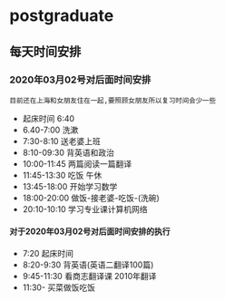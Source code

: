 # postgraduate

## 每天时间安排


### 2020年03月02号对后面时间安排
```
目前还在上海和女朋友住在一起,要照顾女朋友所以复习时间会少一些
```
- 起床时间 6:40
- 6.40-7:00 洗漱
- 7:30-8:10 送老婆上班 
- 8:10-09:30 背英语和政治
- 10:00-11:45 两篇阅读一篇翻译
- 11:45-13:30 吃饭 午休
- 13:45-18:00 开始学习数学
- 18:00-20:00 做饭-接老婆-吃饭-(洗碗)
- 20:10-10:10 学习专业课计算机网络

#### 对于2020年03月02号对后面时间安排的执行
- 7:20 起床时间 
- 8:20-9:30 背英语(英语二翻译100篇)
- 9:45-11:30 看商志翻译课 2010年翻译
- 11:30-  买菜做饭吃饭